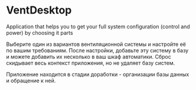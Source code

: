 # VentDesktop
Application that helps you to get your full system configuration (control and power) by choosing it parts

Выберите один из вариантов вентиляционной системы и настройте её по вашим требованиям. После настройки, добавьте эту систему в базу и можете
добавить их несколько в ваш шкаф автоматики. Сброс скидывает весь контекст приложения, но не удаляет базу систем. 

Приложение находится в стадии доработки - организации базы данных и обращение к ней.
